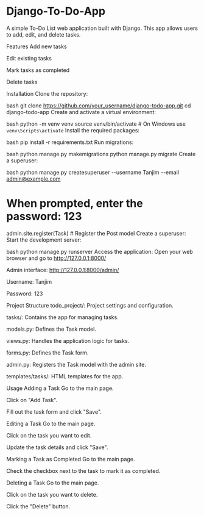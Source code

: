 # Django-To-Do-App

A simple To-Do List web application built with Django. This app allows users to add, edit, and delete tasks.

Features
Add new tasks

Edit existing tasks

Mark tasks as completed

Delete tasks

Installation
Clone the repository:

bash
git clone https://github.com/your_username/django-todo-app.git
cd django-todo-app
Create and activate a virtual environment:

bash
python -m venv venv
source venv/bin/activate   # On Windows use `venv\Scripts\activate`
Install the required packages:

bash
pip install -r requirements.txt
Run migrations:

bash
python manage.py makemigrations
python manage.py migrate
Create a superuser:

bash
python manage.py createsuperuser --username Tanjim --email admin@example.com
# When prompted, enter the password: 123

admin.site.register(Task) # Register the Post model Create a superuser:
Start the development server:

bash
python manage.py runserver
Access the application: Open your web browser and go to http://127.0.0.1:8000/

Admin interface: http://127.0.0.1:8000/admin/

Username: Tanjim

Password: 123

Project Structure
todo_project/: Project settings and configuration.

tasks/: Contains the app for managing tasks.

models.py: Defines the Task model.

views.py: Handles the application logic for tasks.

forms.py: Defines the Task form.

admin.py: Registers the Task model with the admin site.

templates/tasks/: HTML templates for the app.

Usage
Adding a Task
Go to the main page.

Click on "Add Task".

Fill out the task form and click "Save".

Editing a Task
Go to the main page.

Click on the task you want to edit.

Update the task details and click "Save".

Marking a Task as Completed
Go to the main page.

Check the checkbox next to the task to mark it as completed.

Deleting a Task
Go to the main page.

Click on the task you want to delete.

Click the "Delete" button.
